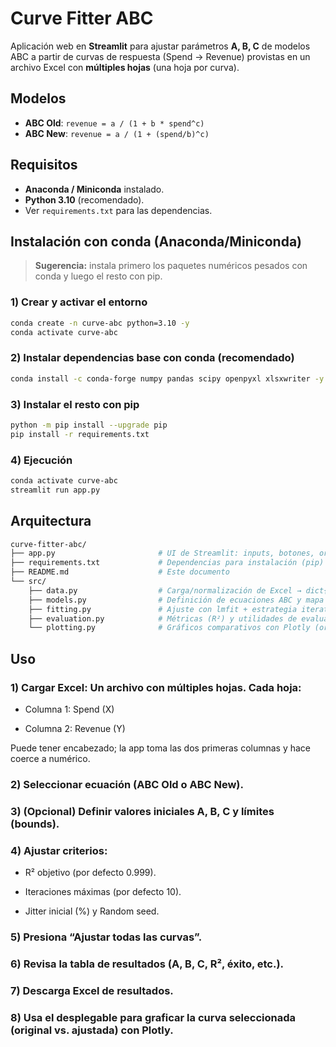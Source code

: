 # Curve Fitter ABC

Aplicación web en **Streamlit** para ajustar parámetros **A, B, C** de modelos ABC a partir de curvas de respuesta (Spend → Revenue) provistas en un archivo Excel con **múltiples hojas** (una hoja por curva).

## Modelos

- **ABC Old**: `revenue = a / (1 + b * spend^c)`
- **ABC New**: `revenue = a / (1 + (spend/b)^c)`

## Requisitos

- **Anaconda / Miniconda** instalado.
- **Python 3.10** (recomendado).  
- Ver `requirements.txt` para las dependencias.

## Instalación con conda (Anaconda/Miniconda)

> **Sugerencia:** instala primero los paquetes numéricos pesados con conda y luego el resto con pip.

### 1) Crear y activar el entorno

```bash
conda create -n curve-abc python=3.10 -y
conda activate curve-abc
```

### 2) Instalar dependencias base con conda (recomendado)

```bash
conda install -c conda-forge numpy pandas scipy openpyxl xlsxwriter -y
```

### 3) Instalar el resto con pip

```bash
python -m pip install --upgrade pip
pip install -r requirements.txt
```
### 4) Ejecución

```bash
conda activate curve-abc
streamlit run app.py
```

## Arquitectura

```bash
curve-fitter-abc/
├── app.py                       # UI de Streamlit: inputs, botones, orquestación, descargas
├── requirements.txt             # Dependencias para instalación (pip)
├── README.md                    # Este documento
└── src/
    ├── data.py                  # Carga/normalización de Excel → dict{nombre_hoja: DataFrame[x,y]}
    ├── models.py                # Definición de ecuaciones ABC y mapa de nombres
    ├── fitting.py               # Ajuste con lmfit + estrategia iterativa (jitter, reintentos, bounds)
    ├── evaluation.py            # Métricas (R²) y utilidades de evaluación
    └── plotting.py              # Gráficos comparativos con Plotly (original vs. ajustada)
```

## Uso

### 1) Cargar Excel: Un archivo con múltiples hojas. Cada hoja:

- Columna 1: Spend (X)

- Columna 2: Revenue (Y)

Puede tener encabezado; la app toma las dos primeras columnas y hace coerce a numérico.

### 2) Seleccionar ecuación (ABC Old o ABC New).

### 3) (Opcional) Definir valores iniciales A, B, C y límites (bounds).

### 4) Ajustar criterios:

- R² objetivo (por defecto 0.999).

- Iteraciones máximas (por defecto 10).

- Jitter inicial (%) y Random seed.

### 5) Presiona “Ajustar todas las curvas”.

### 6) Revisa la tabla de resultados (A, B, C, R², éxito, etc.).

### 7) Descarga Excel de resultados.

### 8) Usa el desplegable para graficar la curva seleccionada (original vs. ajustada) con Plotly.